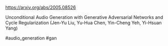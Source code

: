 https://arxiv.org/abs/2005.08526

Unconditional Audio Generation with Generative Adversarial Networks and Cycle Regularization (Jen-Yu Liu, Yu-Hua Chen, Yin-Cheng Yeh, Yi-Hsuan Yang)

#audio_generation #gan